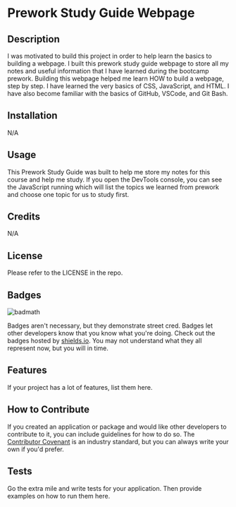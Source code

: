 # Prework Study Guide Webpage

## Description

I was motivated to build this project in order to help learn the basics to building a webpage. I built this prework study guide webpage to store all my notes and useful information that I have learned during the bootcamp prework. Building this webpage helped me learn HOW to build a webpage, step by step. I have learned the very basics of CSS, JavaScript, and HTML. I have also become familiar with the basics of GitHub, VSCode, and Git Bash.  

## Installation

N/A

## Usage

This Prework Study Guide was built to help me store my notes for this course and help me study. If you open the DevTools console, you can see the JavaScript running which will list the topics we learned from prework and choose one topic for us to study first.

## Credits

N/A

## License

Please refer to the LICENSE in the repo.

## Badges

![badmath](https://img.shields.io/github/languages/top/nielsenjared/badmath)

Badges aren't necessary, but they demonstrate street cred. Badges let other developers know that you know what you're doing. Check out the badges hosted by [shields.io](https://shields.io/). You may not understand what they all represent now, but you will in time.

## Features

If your project has a lot of features, list them here.

## How to Contribute

If you created an application or package and would like other developers to contribute to it, you can include guidelines for how to do so. The [Contributor Covenant](https://www.contributor-covenant.org/) is an industry standard, but you can always write your own if you'd prefer.

## Tests

Go the extra mile and write tests for your application. Then provide examples on how to run them here.